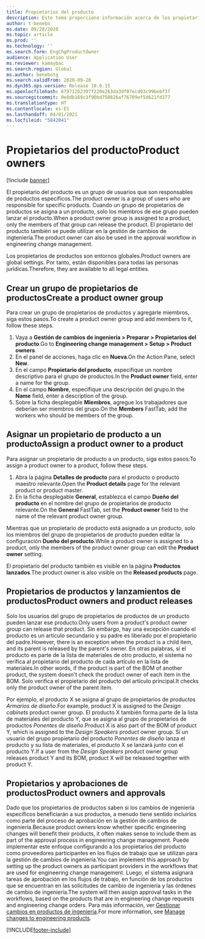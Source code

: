 ```yaml
---
title: Propietarios del producto
description: Este tema proporciona información acerca de los propietarios de productos. Un propietario de producto es un grupo de usuarios que son responsables de productos específicos. Solo los miembros del grupo pueden lanzar esos productos. El propietario del producto también se puede utilizar en el flujo de trabajo de aprobación.
author: t-benebo
ms.date: 09/28/2020
ms.topic: article
ms.prod: ''
ms.technology: ''
ms.search.form: EngChgProductOwner
audience: Application User
ms.reviewer: kamaybac
ms.search.region: Global
ms.author: benebotg
ms.search.validFrom: 2020-09-28
ms.dyn365.ops.version: Release 10.0.15
ms.openlocfilehash: 679712b2397f220e263da3df07ecd03c99bebf3f
ms.sourcegitcommit: 0e8db169c3f90bd750826af76709ef5d621fd377
ms.translationtype: HT
ms.contentlocale: es-ES
ms.lasthandoff: 04/01/2021
ms.locfileid: "5842041"
---
```

# <a name="product-owners"></a><span data-ttu-id="15998-106">Propietarios del producto</span><span class="sxs-lookup"><span data-stu-id="15998-106">Product owners</span></span>

[!include [banner](../includes/banner.md)]

<span data-ttu-id="15998-107">El propietario del producto es un grupo de usuarios que son responsables de productos específicos.</span><span class="sxs-lookup"><span data-stu-id="15998-107">The product owner is a group of users who are responsible for specific products.</span></span> <span data-ttu-id="15998-108">Cuando un grupo de propietarios de productos se asigna a un producto, solo los miembros de ese grupo pueden lanzar el producto.</span><span class="sxs-lookup"><span data-stu-id="15998-108">When a product owner group is assigned to a product, only the members of that group can release the product.</span></span> <span data-ttu-id="15998-109">El propietario del producto también se puede utilizar en la gestión de cambios de ingteniería.</span><span class="sxs-lookup"><span data-stu-id="15998-109">The product owner can also be used in the approval workflow in engineering change management.</span></span>

<span data-ttu-id="15998-110">Los propietarios de productos son entornos globales.</span><span class="sxs-lookup"><span data-stu-id="15998-110">Product owners are global settings.</span></span> <span data-ttu-id="15998-111">Por tanto, están disponibles para todas las personas jurídicas.</span><span class="sxs-lookup"><span data-stu-id="15998-111">Therefore, they are available to all legal entities.</span></span>

## <a name="create-a-product-owner-group"></a><span data-ttu-id="15998-112">Crear un grupo de propietarios de productos</span><span class="sxs-lookup"><span data-stu-id="15998-112">Create a product owner group</span></span>

<span data-ttu-id="15998-113">Para crear un grupo de propietarios de productos y agregarle miembros, siga estos pasos.</span><span class="sxs-lookup"><span data-stu-id="15998-113">To create a product owner group and add members to it, follow these steps.</span></span>

1. <span data-ttu-id="15998-114">Vaya a **Gestión de cambios de ingeniería \> Preparar \> Propietarios del producto**.</span><span class="sxs-lookup"><span data-stu-id="15998-114">Go to **Engineering change management \> Setup \> Product owners**.</span></span>
2. <span data-ttu-id="15998-115">En el panel de acciones, haga clic en **Nueva**.</span><span class="sxs-lookup"><span data-stu-id="15998-115">On the Action Pane, select **New**.</span></span>
3. <span data-ttu-id="15998-116">En el campo **Propietario del producto**, especifique un nombre descriptivo para el grupo de productos.</span><span class="sxs-lookup"><span data-stu-id="15998-116">In the **Product owner** field, enter a name for the group.</span></span>
4. <span data-ttu-id="15998-117">En el campo **Nombre**, especifique una descripción del grupo.</span><span class="sxs-lookup"><span data-stu-id="15998-117">In the **Name** field, enter a description of the group.</span></span>
5. <span data-ttu-id="15998-118">Sobre la ficha desplegable **Miembros**, agregue los trabajadores que deberían ser miembros del grupo.</span><span class="sxs-lookup"><span data-stu-id="15998-118">On the **Members** FastTab, add the workers who should be members of the group.</span></span>

## <a name="assign-a-product-owner-to-a-product"></a><span data-ttu-id="15998-119">Asignar un propietario de producto a un producto</span><span class="sxs-lookup"><span data-stu-id="15998-119">Assign a product owner to a product</span></span>

<span data-ttu-id="15998-120">Para asignar un propietario de producto a un producto, siga estos pasos:</span><span class="sxs-lookup"><span data-stu-id="15998-120">To assign a product owner to a product, follow these steps.</span></span>

1. <span data-ttu-id="15998-121">Abra la página **Detalles de producto** para el producto o producto maestro relevante.</span><span class="sxs-lookup"><span data-stu-id="15998-121">Open the **Product details** page for the relevant product or product master.</span></span>
1. <span data-ttu-id="15998-122">En la ficha desplegable **General**, establezca el campo **Dueño del producto** en el nombre del grupo de propietarios de producto relevante.</span><span class="sxs-lookup"><span data-stu-id="15998-122">On the **General** FastTab, set the **Product owner** field to the name of the relevant product owner group.</span></span>

<span data-ttu-id="15998-123">Mientras que un propietario de producto está asignado a un producto, solo los miembros del grupo de propietarios de producto pueden editar la configuración **Dueño del producto**.</span><span class="sxs-lookup"><span data-stu-id="15998-123">While a product owner is assigned to a product, only the members of the product owner group can edit the **Product owner** setting.</span></span>

<span data-ttu-id="15998-124">El propietario del producto también es visible en la página **Productos lanzados**.</span><span class="sxs-lookup"><span data-stu-id="15998-124">The product owner is also visible on the **Released products** page.</span></span>

## <a name="product-owners-and-product-releases"></a><span data-ttu-id="15998-125">Propietarios de productos y lanzamientos de productos</span><span class="sxs-lookup"><span data-stu-id="15998-125">Product owners and product releases</span></span>

<span data-ttu-id="15998-126">Solo los usuarios del grupo de propietarios de productos de un producto pueden lanzar ese producto.</span><span class="sxs-lookup"><span data-stu-id="15998-126">Only users from a product's product owner group can release that product.</span></span> <span data-ttu-id="15998-127">Sin embargo, hay una excepción cuando el producto es un artículo secundario y su padre es liberado por el propietario del padre.</span><span class="sxs-lookup"><span data-stu-id="15998-127">However, there is an exception when the product is a child item, and its parent is released by the parent's owner.</span></span> <span data-ttu-id="15998-128">En otras palabras, si el producto es parte de la lista de materiales de otro producto, el sistema no verifica al propietario del producto de cada artículo en la lista de materiales.</span><span class="sxs-lookup"><span data-stu-id="15998-128">In other words, if the product is part of the BOM of another product, the system doesn't check the product owner of each item in the BOM.</span></span> <span data-ttu-id="15998-129">Solo verifica el propietario del producto del artículo principal.</span><span class="sxs-lookup"><span data-stu-id="15998-129">It checks only the product owner of the parent item.</span></span>

<span data-ttu-id="15998-130">Por ejemplo, el producto X se asigna al grupo de propietarios de productos *Armarios de diseño*.</span><span class="sxs-lookup"><span data-stu-id="15998-130">For example, product X is assigned to the *Design cabinets* product owner group.</span></span> <span data-ttu-id="15998-131">El producto X también forma parte de la lista de materiales del producto Y, que se asigna al grupo de propietarios de productos *Ponentes de diseño*.</span><span class="sxs-lookup"><span data-stu-id="15998-131">Product X is also part of the BOM of product Y, which is assigned to the *Design Speakers* product owner group.</span></span> <span data-ttu-id="15998-132">Si un usuario del grupo propietario del producto *Ponentes de diseño* lanza el producto y su lista de materiales, el producto X se lanzará junto con el producto Y.</span><span class="sxs-lookup"><span data-stu-id="15998-132">If a user from the *Design Speakers* product owner group releases product Y and its BOM, product X will be released together with product Y.</span></span>

## <a name="product-owners-and-approvals"></a><span data-ttu-id="15998-133">Propietarios y aprobaciones de productos</span><span class="sxs-lookup"><span data-stu-id="15998-133">Product owners and approvals</span></span>

<span data-ttu-id="15998-134">Dado que los propietarios de productos saben si los cambios de ingeniería específicos beneficiarán a sus productos, a menudo tiene sentido incluirlos como parte del proceso de aprobación en la gestión de cambios de ingeniería.</span><span class="sxs-lookup"><span data-stu-id="15998-134">Because product owners know whether specific engineering changes will benefit their products, it often makes sense to include them as part of the approval process in engineering change management.</span></span> <span data-ttu-id="15998-135">Puede implementar este enfoque configurando a los propietarios del producto como proveedores participantes en los flujos de trabajo que se utilizan para la gestión de cambios de ingeniería.</span><span class="sxs-lookup"><span data-stu-id="15998-135">You can implement this approach by setting up the product owners as participant providers in the workflows that are used for engineering change management.</span></span> <span data-ttu-id="15998-136">Luego, el sistema asignará tareas de aprobación en los flujos de trabajo, en función de los productos que se encuentran en las solicitudes de cambio de ingeniería y las órdenes de cambio de ingeniería.</span><span class="sxs-lookup"><span data-stu-id="15998-136">The system will then assign approval tasks in the workflows, based on the products that are in engineering change requests and engineering change orders.</span></span> <span data-ttu-id="15998-137">Para más información, ver [Gestionar cambios en productos de ingeniería](engineering-change-management.md).</span><span class="sxs-lookup"><span data-stu-id="15998-137">For more information, see [Manage changes to engineering products](engineering-change-management.md).</span></span>


[!INCLUDE[footer-include](../../includes/footer-banner.md)]